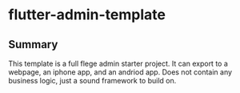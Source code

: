 # flutter-admin-template 

## Summary
 
 This template is a full flege admin starter project. It can export to a webpage, an iphone app, and an andriod app. 
 Does not contain any business logic, just a sound framework to build on.
 
